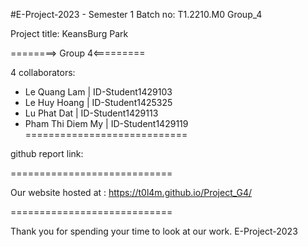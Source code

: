 
#E-Project-2023 - Semester 1
Batch no: T1.2210.M0
Group_4


Project title: KeansBurg Park

========> Group 4<=========

4 collaborators:

 - Le Quang Lam     |  ID-Student1429103
 - Le Huy Hoang     |  ID-Student1425325
 - Lu Phat Dat      |  ID-Student1429113
 - Pham Thi Diem My |  ID-Student1429119
============================

github report link:

============================

Our website hosted at : https://t0l4m.github.io/Project_G4/

============================

Thank you for spending your time to look at our work. 
E-Project-2023
